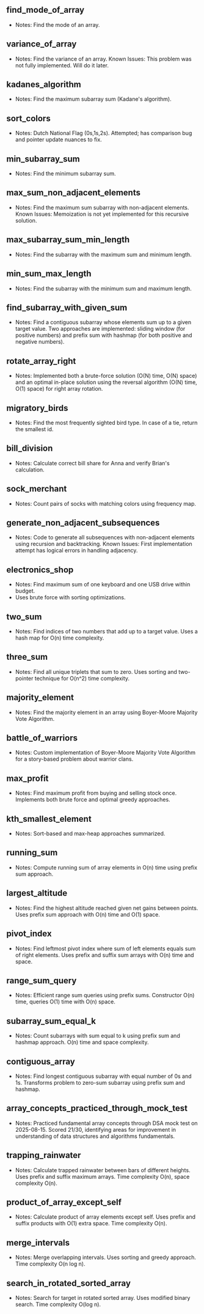 ## find_mode_of_array

- Notes: Find the mode of an array.

## variance_of_array

- Notes: Find the variance of an array. Known Issues: This problem was not fully implemented. Will do it later.

## kadanes_algorithm

- Notes: Find the maximum subarray sum (Kadane's algorithm).

## sort_colors

- Notes: Dutch National Flag (0s,1s,2s). Attempted; has comparison bug and pointer update nuances to fix.

## min_subarray_sum

- Notes: Find the minimum subarray sum.

## max_sum_non_adjacent_elements

- Notes: Find the maximum sum subarray with non-adjacent elements. Known Issues: Memoization is not yet implemented for this recursive solution.

## max_subarray_sum_min_length

- Notes: Find the subarray with the maximum sum and minimum length.

## min_sum_max_length

- Notes: Find the subarray with the minimum sum and maximum length.

## find_subarray_with_given_sum

- Notes: Find a contiguous subarray whose elements sum up to a given target value. Two approaches are implemented: sliding window (for positive numbers) and prefix sum with hashmap (for both positive and negative numbers).

## rotate_array_right
- Notes: Implemented both a brute-force solution (O(N) time, O(N) space) and an optimal in-place solution using the reversal algorithm (O(N) time, O(1) space) for right array rotation.

## migratory_birds
- Notes: Find the most frequently sighted bird type. In case of a tie, return the smallest id.

## bill_division
- Notes: Calculate correct bill share for Anna and verify Brian's calculation.

## sock_merchant
- Notes: Count pairs of socks with matching colors using frequency map.

## generate_non_adjacent_subsequences
- Notes: Code to generate all subsequences with non-adjacent elements using recursion and backtracking. Known Issues: First implementation attempt has logical errors in handling adjacency.

## electronics_shop
- Notes: Find maximum sum of one keyboard and one USB drive within budget.
- Uses brute force with sorting optimizations.

## two_sum
- Notes: Find indices of two numbers that add up to a target value. Uses a hash map for O(n) time complexity.

## three_sum
- Notes: Find all unique triplets that sum to zero. Uses sorting and two-pointer technique for O(n^2) time complexity.

## majority_element
- Notes: Find the majority element in an array using Boyer-Moore Majority Vote Algorithm.

## battle_of_warriors
- Notes: Custom implementation of Boyer-Moore Majority Vote Algorithm for a story-based problem about warrior clans.

## max_profit
- Notes: Find maximum profit from buying and selling stock once. Implements both brute force and optimal greedy approaches.
## kth_smallest_element
- Notes: Sort-based and max-heap approaches summarized.

## running_sum
- Notes: Compute running sum of array elements in O(n) time using prefix sum approach.

## largest_altitude
- Notes: Find the highest altitude reached given net gains between points. Uses prefix sum approach with O(n) time and O(1) space.

## pivot_index
- Notes: Find leftmost pivot index where sum of left elements equals sum of right elements. Uses prefix and suffix sum arrays with O(n) time and space.

## range_sum_query
- Notes: Efficient range sum queries using prefix sums. Constructor O(n) time, queries O(1) time with O(n) space.

## subarray_sum_equal_k
- Notes: Count subarrays with sum equal to k using prefix sum and hashmap approach. O(n) time and space complexity.

## contiguous_array
- Notes: Find longest contiguous subarray with equal number of 0s and 1s. Transforms problem to zero-sum subarray using prefix sum and hashmap.

## array_concepts_practiced_through_mock_test
- Notes: Practiced fundamental array concepts through DSA mock test on 2025-08-15. Scored 21/30, identifying areas for improvement in understanding of data structures and algorithms fundamentals.

## trapping_rainwater
- Notes: Calculate trapped rainwater between bars of different heights. Uses prefix and suffix maximum arrays. Time complexity O(n), space complexity O(n).

## product_of_array_except_self
- Notes: Calculate product of array elements except self. Uses prefix and suffix products with O(1) extra space. Time complexity O(n).

## merge_intervals
- Notes: Merge overlapping intervals. Uses sorting and greedy approach. Time complexity O(n log n).

## search_in_rotated_sorted_array
- Notes: Search for target in rotated sorted array. Uses modified binary search. Time complexity O(log n).